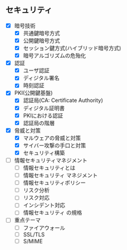 ## セキュリティ

- [x] 暗号技術
  - [x] 共通鍵暗号方式
  - [x] 公開鍵暗号方式
  - [x] セッション鍵方式(ハイブリッド暗号方式)
  - [x] 暗号アルゴリズムの危殆化
- [x] 認証
  - [x] ユーザ認証
  - [x] ディジタル署名
  - [x] 時刻認証
- [x] PKI(公開鍵基盤)
  - [x] 認証局(CA: Certificate Authority)
  - [x] ディジタル証明書
  - [x] PKIにおける認証
  - [x] 認証局の階層
- [x] 脅威と対策
  - [x] マルウェアの脅威と対策
  - [x] サイバー攻撃の手口と対策
  - [x] セキュリティ構築
- [ ] 情報セキュリティマネジメント
  - [ ] 情報セキュリティとは
  - [ ] 情報セキュリティ マネジメント
  - [ ] 情報セキュリティポリシー
  - [ ] リスク分析
  - [ ] リスク対応
  - [ ] インシデント対応
  - [ ] 情報セキュリティ の規格
- [ ] 重点テーマ
  - [ ] ファイアウォール
  - [ ] SSL/TLS
  - [ ] S/MIME
